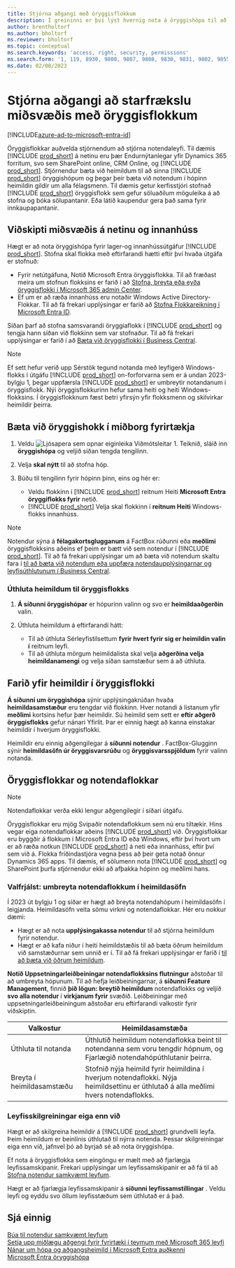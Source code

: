```yaml
---
title: Stjórna aðgangi með öryggisflokkum
description: Í greininni er því lýst hvernig nota á öryggishópa til að skilgreina notendaleyfi.
author: brentholtorf
ms.author: bholtorf
ms.reviewer: bholtorf
ms.topic: conceptual
ms.search.keywords: 'access, right, security, permissions'
ms.search.form: '1, 119, 8930, 9800, 9807, 9808, 9830, 9831, 9802, 9855, 9862'
ms.date: 02/08/2023
---
```


# Stjórna aðgangi að starfrækslu miðsvæðis með öryggisflokkum

[!INCLUDE[azure-ad-to-microsoft-entra-id](~/../shared-content/shared/azure-ad-to-microsoft-entra-id.md)]

Öryggisflokkar auðvelda stjórnendum að stjórna notendaleyfi. Til dæmis  [!INCLUDE [prod_short](includes/prod_short.md)]  á netinu eru þær Endurnýtanlegar yfir Dynamics 365 forritum, svo sem  SharePoint  online,  CRM Online, og [!INCLUDE [prod_short](includes/prod_short.md)]. Stjórnendur bæta við heimildum til að sinna  [!INCLUDE [prod_short](includes/prod_short.md)]  öryggishópum og þegar þeir bæta við notendum í hópinn heimildin gildir um alla félagsmenn. Til dæmis getur kerfisstjóri stofnað  [!INCLUDE [prod_short](includes/prod_short.md)]  öryggisflokk sem gefur söluaðilum möguleika á að stofna og bóka sölupantanir. Eða látið kaupendur gera það sama fyrir innkaupapantanir.

## Viðskipti miðsvæðis á netinu og innanhúss

Hægt er að nota öryggishópa fyrir lager-og innanhússútgáfur [!INCLUDE [prod_short](includes/prod_short.md)]. Stofna skal flokka með eftirfarandi hætti eftir því hvaða útgáfa er stofnuð:

* Fyrir netútgáfuna, Notið  Microsoft Entra  öryggisflokka. Til að fræðast meira um stofnun flokksins er farið í að  [Stofna, breyta eða eyða öryggisflokki í  Microsoft 365  admin Center](/microsoft-365/admin/email/create-edit-or-delete-a-security-group).
* Ef um er að ræða innanhúss eru notaðir Windows Active Directory-Flokkar. Til að fá frekari upplýsingar er farið að  [Stofna Flokkareikning í  Microsoft Entra  ID](/windows/security/operating-system-security/network-security/windows-firewall/create-a-group-account-in-active-directory).

Síðan þarf að stofna samsvarandi öryggiaflokk í  [!INCLUDE [prod_short](includes/prod_short.md)] og tengja hann síðan við flokkinn sem var stofnaður. Til að fá frekari upplýsingar er farið í að  [Bæta við öryggisflokki í Business Central](#add-a-security-group-in-business-central).

> [!NOTE]
> Ef sett hefur verið upp Sérstök tegund notanda með leyfigerð Windows-flokks í útgáfu  [!INCLUDE [prod_short](includes/prod_short.md)]  on-forforvarna sem er á undan 2023-bylgju 1, þegar uppfærsla  [!INCLUDE [prod_short](includes/prod_short.md)]  er umbreytir notandanum í öryggisflokk. Nýi öryggisflokkurinn hefur sama heiti og heiti Windows-flokksins. Í öryggisflokknum fæst betri yfirsýn yfir flokksmenn og skilvirkar heimildir þeirra.

## Bæta við öryggishokk í miðborg fyrirtækja

1. Veldu ![Ljósapera sem opnar eiginleika Viðmótsleitar 1.](media/ui-search/search_small.png "Segðu mér hvað þú vilt gera") Teiknið, sláið inn  **öryggishópa** og veljið síðan tengda tengilinn.
1. Velja  **skal nýtt**  til að stofna hóp.
1. Búðu til tengilinn fyrir hópinn þinn, eins og hér er:

    * Veldu flokkinn í  [!INCLUDE [prod_short](includes/prod_short.md)]  reitnum Heiti  **Microsoft Entra  öryggiflokks fyrir**  netið.
    *  [!INCLUDE [prod_short](includes/prod_short.md)] Velja skal flokkinn í  **reitnum Heiti**  Windows-flokks innanhúss.

> [!NOTE]
> Notendur sýna á  **félagakortsglugganum**  á FactBox rúðunni eða  **meðlimi**  öryggisflokksins aðeins ef þeim er bætt við sem notendur í [!INCLUDE [prod_short](includes/prod_short.md)]. Til að fá frekari upplýsingar um að bæta við notendum skaltu fara í  [til að bæta við notendum eða uppfæra notendaupplýsingarnar og leyfisúthlutunum í Business Central](ui-how-users-permissions.md#adduser).  

### Úthluta heimildum til öryggisflokks

1.  **Á síðunni öryggishópar**  er hópurinn valinn og svo er  **heimildaaðgerðin**  valin.
1. Úthluta heimildum á eftirfarandi hátt:

    * Til að úthluta Sérleyfistilsettum  **fyrir hvert fyrir sig er heimildin valin í**  reitnum leyfi.
    * Til að úthluta mörgum heimildalista skal velja  **aðgerðina velja heimildanamengi**  og velja síðan samstæður sem á að úthluta.

## Farið yfir heimildir í öryggisflokki

 **Á síðunni um öryggishópa**  sýnir upplýsingakrúðan hvaða  **heimildasamstæður**  eru tengdar við flokkinn. Hver notandi á listanum yfir  **meðlimi**  kortsins hefur þær heimildir. Sú heimild sem sett er  **eftir aðgerð öryggisflokks**  gefur nánari Yfirlit. Þar er einnig hægt að kanna einstakar heimildir í hverjum öryggisflokki.

Heimildir eru einnig aðgengilegar á  **síðunni notendur** . FactBox-Glugginn sýnir  **heimildasöfn úr öryggisvarsrúðu**  og  **öryggisvarsspjöldum**  fyrir valinn notanda.

## Öryggisflokkar og notendaflokkar

> [!NOTE]
> Notendaflokkar verða ekki lengur aðgengilegir í síðari útgáfu.

Öryggisflokkar eru mjög Svipaðir notendaflokkum sem nú eru tiltækir. Hins vegar eiga notendaflokkar aðeins  [!INCLUDE [prod_short](includes/prod_short.md)] við. Öryggisflokkar eru byggðir á flokkum í  Microsoft Entra  ID eða Windows, eftir því hvort um er að ræða notkun  [!INCLUDE [prod_short](includes/prod_short.md)]  á neti eða innanhúss, eftir því sem við á. Flokka fríðindastjóra vegna þess að þeir geta notað önnur Dynamics 365 apps. Til dæmis, ef sölumenn nota  [!INCLUDE [prod_short](includes/prod_short.md)]  og  SharePoint þurfa stjórnendur ekki að afþakka hópinn og meðlimi hans.

### Valfrjálst: umbreyta notendaflokkum í heimildasöfn

Í 2023 út bylgju 1 og síðar er hægt að breyta notendahópum í heimildasöfn í leigjanda. Heimildasöfn veita sömu virkni og notendaflokkar. Hér eru nokkur dæmi:

* Hægt er að nota  **upplýsingakassa notendur**  til að stjórna heimildum fyrir notendur.
* Hægt er að kafa niður í heiti heimildstæðis til að bæta öðrum heimildum við samstæðurnar sem unnið er í. Til að fá frekari upplýsingar er farið í  [til að bæta við öðrum heimildum](ui-define-granular-permissions.md#to-add-other-permission-sets).

 **Notið Uppsetningarleiðbeiningar notendaflokksins flutningur**  aðstoðar til að umbreyta hópunum. Til að hefja leiðbeiningarnar, á  **síðunni Feature Management**, finnið  **þið lögun: breytið heimildum** notendaflokks og veljið  **svo alla notendur**  í  **virkjanum fyrir**  svæðið. Leiðbeiningar með uppsetningarleiðbeiningum aðstoðar eru eftirfarandi valkostir fyrir viðskiptin.

|Valkostur  |Heimildasamstæða  |
|---------|---------|
|Úthluta til notanda     | Úthlutið heimildum notendaflokka beint til notendanna sem voru tengdir hópnum, og Fjarlægið notendahópúthlutanir þeirra.        |
|Breyta í heimildasamstæðu     | Stofnið nýja heimild fyrir heimildina í hverjum notendaflokki. Nýja heimildsettinu er úthlutað á alla meðlimi hvers notendaflokks.          |

### Leyfisskilgreiningar eiga enn við

Hægt er að skilgreina heimildir á  [!INCLUDE [prod_short](includes/prod_short.md)]  grundvelli leyfa. Þeim heimildum er beinlínis úthlutað til nýrra notenda. Þessar skilgreiningar eiga enn við, jafnvel þó að byrjað sé að nota öryggishópa.

Ef nota á öryggisflokka sem eingöngu er mælt með að fjarlægja leyfissamskipanir. Frekari upplýsingar um leyfissamskipanir er að fá til að  [Stofna notendur samkvæmt leyfum](ui-how-users-permissions.md).

Hægt er að fjarlægja leyfissamskipanir á  **síðunni leyfissamstillingar** . Veldu leyfi og eyddu svo öllum leyfisstæðum sem úthlutað er á það.

## Sjá einnig

[Búa til notendur samkvæmt leyfum](ui-how-users-permissions.md)  
[Setja upp miðlægu aðgengi fyrir fyrirtæki í teymum með  Microsoft 365  leyfi](admin-access-with-m365-license-setup.md)  
[Nánar um hópa og aðgangsheimild í  Microsoft Entra  auðkenni](/azure/active-directory/fundamentals/concept-learn-about-groups)  
[Microsoft Entra öryggishópa](/windows-server/identity/ad-ds/manage/understand-security-groups)  